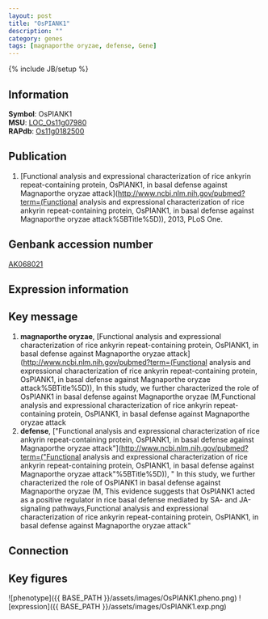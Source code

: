 ```yaml
---
layout: post
title: "OsPIANK1"
description: ""
category: genes
tags: [magnaporthe oryzae, defense, Gene]
---
```

{% include JB/setup %}

## Information
__Symbol__: OsPIANK1  
__MSU__: [LOC_Os11g07980](http://rice.plantbiology.msu.edu/cgi-bin/ORF_infopage.cgi?orf=LOC_Os11g07980)  
__RAPdb__: [Os11g0182500](http://rapdb.dna.affrc.go.jp/viewer/gbrowse_details/irgsp1?name=Os11g0182500)  

## Publication
1. [Functional analysis and expressional characterization of rice ankyrin repeat-containing protein, OsPIANK1, in basal defense against Magnaporthe oryzae attack](http://www.ncbi.nlm.nih.gov/pubmed?term=(Functional analysis and expressional characterization of rice ankyrin repeat-containing protein, OsPIANK1, in basal defense against Magnaporthe oryzae attack%5BTitle%5D)), 2013, PLoS One.

## Genbank accession number
[AK068021](http://www.ncbi.nlm.nih.gov/nuccore/AK068021)

## Expression information

## Key message
1. __magnaporthe oryzae__, [Functional analysis and expressional characterization of rice ankyrin repeat-containing protein, OsPIANK1, in basal defense against Magnaporthe oryzae attack](http://www.ncbi.nlm.nih.gov/pubmed?term=(Functional analysis and expressional characterization of rice ankyrin repeat-containing protein, OsPIANK1, in basal defense against Magnaporthe oryzae attack%5BTitle%5D)),  In this study, we further characterized the role of OsPIANK1 in basal defense against Magnaporthe oryzae (M,Functional analysis and expressional characterization of rice ankyrin repeat-containing protein, OsPIANK1, in basal defense against Magnaporthe oryzae attack
2. __defense__, ["Functional analysis and expressional characterization of rice ankyrin repeat-containing protein, OsPIANK1, in basal defense against Magnaporthe oryzae attack"](http://www.ncbi.nlm.nih.gov/pubmed?term=("Functional analysis and expressional characterization of rice ankyrin repeat-containing protein, OsPIANK1, in basal defense against Magnaporthe oryzae attack"%5BTitle%5D)), " In this study, we further characterized the role of OsPIANK1 in basal defense against Magnaporthe oryzae (M, This evidence suggests that OsPIANK1 acted as a positive regulator in rice basal defense mediated by SA- and JA-signaling pathways,Functional analysis and expressional characterization of rice ankyrin repeat-containing protein, OsPIANK1, in basal defense against Magnaporthe oryzae attack"

## Connection

## Key figures
![phenotype]({{ BASE_PATH }}/assets/images/OsPIANK1.pheno.png)
![expression]({{ BASE_PATH }}/assets/images/OsPIANK1.exp.png)


